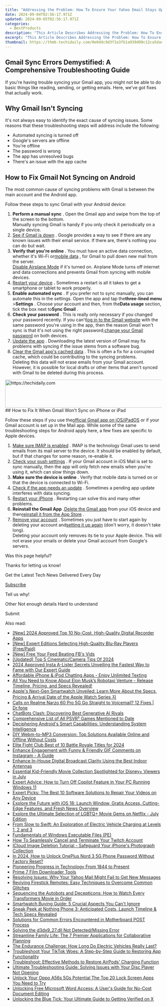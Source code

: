 ```yaml
---
title: "Addressing the Problem: How To Ensure Your Yahoo Email Stays Updated"
date: 2024-09-04T02:56:17.971Z
updated: 2024-09-05T02:56:17.971Z
categories:
  - BestProducts
description: "This Article Describes Addressing the Problem: How To Ensure Your Yahoo Email Stays Updated"
excerpt: "This Article Describes Addressing the Problem: How To Ensure Your Yahoo Email Stays Updated"
thumbnail: https://thmb.techidaily.com/0e0ddc9d3f1e3fb1a939d99c12ca5daee2fa294d073b52247b8e64f5288cf09f.jpg
---
```


## Gmail Sync Errors Demystified: A Comprehensive Troubleshooting Guide
 If you're having trouble syncing your Gmail app, you might not be able to do basic things like reading, sending, or getting emails. Here, we've got fixes that actually work.

## Why Gmail Isn't Syncing

 It's not always easy to identify the exact cause of syncing issues. Some reasons that these troubleshooting steps will address include the following:

* Automated syncing is turned off
* Google's servers are offline
* You're offline
* The password is wrong
* The app has unresolved bugs
* There's an issue with the app cache

## How to Fix Gmail Not Syncing on Android

 The most common cause of syncing problems with Gmail is between the main account and the Android app.

 Follow these steps to sync Gmail with your Android device:

1. **Perform a manual sync** . Open the Gmail app and swipe from the top of the screen to the bottom.  
 Manually syncing Gmail is handy if you only check it periodically on a single device.
2. [See if Gmail is down](https://www.lifewire.com/how-to-check-the-gmail-status-for-issues-1171899) . Google provides a way to see if there are any known issues with their email service. If there are, there's nothing you can do but wait.
3. **Verify that you're online** . You must have an active data connection, whether it's Wi-Fi or[mobile data](https://www.lifewire.com/how-to-turn-on-mobile-data-4685092) , for Gmail to pull down new mail from the server.  
[Disable Airplane Mode](https://www.lifewire.com/turn-airplane-mode-on-or-off-on-android-5212172) if it's turned on. Airplane Mode turns off internet and data connections and prevents Gmail from syncing with mobile devices.
4. [Restart your device](https://www.lifewire.com/reboot-android-smartphone-or-tablet-4127180) **.** Sometimes a restart is all it takes to get a smartphone or tablet to work properly.
5. **Enable automated sync** . If you prefer not to sync manually, you can automate this in the settings. Open the app and tap the**three-lined menu** \>**Settings** . Choose your account and then, from the**Data usage** section, tick the box next to**Sync Gmail** .
6. **Check your password** . This is really only necessary if you changed your password recently. If you can't[log in to the Gmail website](https://mail.google.com/) with the same password you're using in the app, then the reason Gmail won't sync is that it's not using the right password;[change your Gmail password](https://www.lifewire.com/how-to-change-your-gmail-password-1172128) on both devices.
7. [Update the app](https://play.google.com/store/apps/details?id=com.google.android.gm) . Downloading the latest version of Gmail may fix problems with syncing if the issue stems from a software bug.
8. [Clear the Gmail app's cached data](https://www.lifewire.com/clear-cache-android-4157780) . This is often a fix for a corrupted cache, which could be contributing to the syncing problems.  
 Deleting this data will not erase emails from your Gmail account. However, it is possible for local drafts or other items that aren't synced with Gmail to be deleted during this process.

<!-- affiliate ads begin -->
<a href="https://homestyler.sjv.io/c/5597632/1943647/22993" target="_top" id="1943647">
  <img src="//a.impactradius-go.com/display-ad/22993-1943647" border="0" alt="https://techidaily.com" width="728" height="90"/>
</a>
<img height="0" width="0" src="https://homestyler.sjv.io/i/5597632/1943647/22993" style="position:absolute;visibility:hidden;" border="0" />
<!-- affiliate ads end -->
## How to Fix It When Gmail Won't Sync on iPhone or iPad

 Follow these steps if you use the[official Gmail app on iOS/iPadOS](https://apps.apple.com/app/gmail-email-by-google/id422689480) or if your Gmail account is set up in the Mail app. While some of the same troubleshooting steps for Android apply here, a few fixes are specific to Apple devices.

1. [Make sure IMAP is enabled](https://www.lifewire.com/how-to-access-gmail-in-iphone-mail-1172491) . IMAP is the technology Gmail uses to send emails from its mail server to the device. It should be enabled by default, but if that changes for some reason, re-enable it.
2. [Check your push settings](https://www.lifewire.com/how-to-set-up-push-gmail-in-iphone-mail-1172554) . If your Gmail account in iOS Mail is set to sync manually, then the app will only fetch new emails when you're using it, which can slow things down.
3. **Make sure the device is online** . Verify that mobile data is turned on or that the device is connected to Wi-Fi.
4. [Check if the app needs an update](https://www.lifewire.com/ways-to-keep-iphone-apps-to-date-2000645) . Sometimes a pending app update interferes with data syncing.
5. [Restart your iPhone](https://www.lifewire.com/how-to-restart-iphone-2000288) . Restarting can solve this and many other problems.
6. **Reinstall the Gmail App** .[Delete the Gmail app](https://www.lifewire.com/delete-apps-from-iphone-2000648) from your iOS device and then[reinstall it from the App Store](https://apps.apple.com/app/gmail-email-by-google/id422689480) .
7. [Remove your account](https://www.lifewire.com/delete-email-account-from-iphone-4136941) . Sometimes you just have to start again by deleting your account and[setting it up again](https://www.lifewire.com/how-to-access-gmail-in-iphone-mail-1172491) (don't worry, it doesn't take long).  
 Deleting your account only removes its tie to your Apple device. This will not erase your emails or delete your Gmail account from Google's servers.

Was this page helpful?

Thanks for letting us know!

 Get the Latest Tech News Delivered Every Day

[Subscribe](https://www.lifewire.com/#)

Tell us why!

 Other  Not enough details  Hard to understand

 Submit

<ins class="adsbygoogle"
     style="display:block"
     data-ad-format="autorelaxed"
     data-ad-client="ca-pub-7571918770474297"
     data-ad-slot="1223367746"></ins>



<ins class="adsbygoogle"
     style="display:block"
     data-ad-client="ca-pub-7571918770474297"
     data-ad-slot="8358498916"
     data-ad-format="auto"
     data-full-width-responsive="true"></ins>

<span class="atpl-alsoreadstyle">Also read:</span>
<div><ul>
<li><a href="https://video-screen-grab.techidaily.com/new-2024-approved-top-10-no-cost-high-quality-digital-recorder-apps/"><u>[New] 2024 Approved  Top 10 No-Cost, High-Quality Digital Recorder Apps</u></a></li>
<li><a href="https://some-knowledge.techidaily.com/new-expert-editions-selecting-high-quality-blu-ray-players-freepaid/"><u>[New] Expert Editions  Selecting High-Quality Blu-Ray Players (Free/Paid)</u></a></li>
<li><a href="https://facebook-video-recording.techidaily.com/new-free-your-feed-beating-fbs-vids/"><u>[New] Free Your Feed  Beating FB's Vids</u></a></li>
<li><a href="https://fox-blue.techidaily.com/updated-top-5-cinematiccamera-tips-of-2024/"><u>[Updated] Top 5 Cinematic/Camera Tips Of 2024</u></a></li>
<li><a href="https://instagram-clips.techidaily.com/2024-approved-insta-a-lister-secrets-unveiling-the-fastest-way-to-fame-with-our-expert-guide/"><u>2024 Approved  Insta A-Lister Secrets  Unveiling the Fastest Way to Fame with Our Expert Guide</u></a></li>
<li><a href="https://tech-recovery.techidaily.com/1722857299227-affordable-iphone-and-ipod-chatting-apps-enjoy-unlimited-texting/"><u>Affordable iPhone & iPod Chatting Apps - Enjoy Unlimited Texting</u></a></li>
<li><a href="https://tech-recovery.techidaily.com/all-you-need-to-know-about-elon-musks-robotaxi-venture-release-timeline-pricing-and-specs-revealed/"><u>All You Need to Know About Elon Musk’s Robotaxi Venture - Release Timeline, Pricing, and Specs Revealed!</u></a></li>
<li><a href="https://tech-recovery.techidaily.com/apples-next-gen-smartwatch-unveiled-learn-more-about-the-specs-pricing-and-arrival-date-of-the-apple-watch-series/"><u>Apple's Next-Gen Smartwatch Unveiled: Learn More About the Specs, Pricing & Arrival Date of the Apple Watch Series 지</u></a></li>
<li><a href="https://howto.techidaily.com/calls-on-realme-narzo-60-pro-5g-go-straight-to-voicemail-12-fixes-drfone-by-drfone-fix-android-problems-fix-android-problems/"><u>Calls on Realme Narzo 60 Pro 5G Go Straight to Voicemail? 12 Fixes | Dr.fone</u></a></li>
<li><a href="https://tech-haven.techidaily.com/chatbots-clash-discovering-best-generative-ai-rivals/"><u>ChatBots Clash: Discovering Best Generative AI Rivals</u></a></li>
<li><a href="https://tech-recovery.techidaily.com/comprehensive-list-of-all-psvr-games-mentioned-to-date/"><u>Comprehensive List of All PSVR² Games Mentioned to Date</u></a></li>
<li><a href="https://tech-recovery.techidaily.com/deciphering-androids-smart-capabilities-understanding-system-intelligence/"><u>Deciphering Android's Smart Capabilities: Understanding System Intelligence</u></a></li>
<li><a href="https://some-approaches.techidaily.com/diy-webm-to-mp3-conversion-top-solutions-available-online-and-offline-without-costs/"><u>DIY Webm-to-MP3 Conversion: Top Solutions Available Online and Offline Without Costs</u></a></li>
<li><a href="https://video-capture.techidaily.com/elite-fight-club-best-of-10-battle-royale-titles-for-2024/"><u>Elite Fight Club  Best of 10 Battle Royale Titles for 2024</u></a></li>
<li><a href="https://tech-recovery.techidaily.com/enhance-engagement-with-funny-and-friendly-gif-comments-on-instagram-a-guide/"><u>Enhance Engagement with Funny & Friendly GIF Comments on Instagram - A Guide</u></a></li>
<li><a href="https://tech-recovery.techidaily.com/enhance-in-house-digital-broadcast-clarity-using-the-best-indoor-antennas/"><u>Enhance In-House Digital Broadcast Clarity Using the Best Indoor Antennas</u></a></li>
<li><a href="https://tech-recovery.techidaily.com/essential-kid-friendly-movie-collection-spotlighted-for-disneyplus-viewers-in-july/"><u>Essential Kid-Friendly Movie Collection Spotlighted for Disney+ Viewers in July</u></a></li>
<li><a href="https://tech-recovery.techidaily.com/expert-advice-how-to-turn-off-copilot-feature-in-your-pc-running-windows-11/"><u>Expert Advice: How to Turn Off Copilot Feature in Your PC Running Windows 11</u></a></li>
<li><a href="https://data-wizards.techidaily.com/expert-picks-the-best-10-software-solutions-to-repair-your-videos-on-any-device/"><u>Expert Picks: The Best 10 Software Solutions to Repair Your Videos on Any Device</u></a></li>
<li><a href="https://tech-recovery.techidaily.com/explore-the-future-with-ios-18-launch-window-gratis-access-cutting-edge-features-and-fresh-news-overview/"><u>Explore the Future with iOS 18: Launch Window, Gratis Access, Cutting-Edge Features, and Fresh News Overview</u></a></li>
<li><a href="https://tech-recovery.techidaily.com/explore-the-ultimate-selection-of-lgbtqplus-movie-gems-on-netflix-july-edition/"><u>Explore the Ultimate Selection of LGBTQ+ Movie Gems on Netflix - July Edition</u></a></li>
<li><a href="https://tech-recovery.techidaily.com/from-slow-to-swift-an-exploration-of-electric-vehicle-charging-at-levels-1-2-and-3/"><u>From Slow to Swift: An Exploration of Electric Vehicle Charging at Levels 1, 2 and 3</u></a></li>
<li><a href="https://win11.techidaily.com/fundamentals-of-windows-executable-files-pe/"><u>Fundamentals of Windows Executable Files (PE)</u></a></li>
<li><a href="https://tech-recovery.techidaily.com/how-to-seamlessly-cancel-and-terminate-your-twitch-account/"><u>How To Seamlessly Cancel and Terminate Your Twitch Account</u></a></li>
<li><a href="https://tech-recovery.techidaily.com/icloud-image-deletion-tutorial-safeguard-your-iphones-photograph-collection/"><u>ICloud Image Deletion Tutorial - Safeguard Your iPhone's Photograph Collection</u></a></li>
<li><a href="https://easy-unlock-android.techidaily.com/in-2024-how-to-unlock-oneplus-nord-3-5g-phone-password-without-factory-reset-by-drfone-android/"><u>In 2024, How to Unlock OnePlus Nord 3 5G Phone Password Without Factory Reset?</u></a></li>
<li><a href="https://tech-recovery.techidaily.com/pioneering-progress-in-technology-from-1844-to-present/"><u>Pioneering Progress in Technology From 1844 to Present</u></a></li>
<li><a href="https://facebook-video-content.techidaily.com/prime-7-film-downloader-tools/"><u>Prime 7 Film Downloader Tools</u></a></li>
<li><a href="https://tech-recovery.techidaily.com/resolving-issues-why-your-yahoo-mail-might-fail-to-get-new-messages/"><u>Resolving Issues: Why Your Yahoo Mail Might Fail to Get New Messages</u></a></li>
<li><a href="https://tech-recovery.techidaily.com/reviving-firestick-remotes-easy-techniques-to-overcome-common-glitches/"><u>Reviving Firestick Remotes: Easy Techniques to Overcome Common Glitches</u></a></li>
<li><a href="https://tech-recovery.techidaily.com/sequencing-the-autobots-and-decepticons-how-to-watch-every-transformers-movie-in-order/"><u>Sequencing the Autobots and Decepticons: How to Watch Every Transformers Movie in Order</u></a></li>
<li><a href="https://tech-recovery.techidaily.com/smartwatch-buying-guide-5-crucial-aspects-you-cant-ignore/"><u>Smartwatch Buying Guide: 5 Crucial Aspects You Can't Ignore</u></a></li>
<li><a href="https://tech-recovery.techidaily.com/sneak-peek-at-nothing-phone-3-anticipated-costs-launch-timeline-and-tech-specs-revealed/"><u>Sneak Peek at Nothing Phone 3: Anticipated Costs, Launch Timeline & Tech Specs Revealed</u></a></li>
<li><a href="https://tech-recovery.techidaily.com/solutions-for-common-errors-encountered-in-motherboard-post-process/"><u>Solutions for Common Errors Encountered in Motherboard POST Process</u></a></li>
<li><a href="https://tech-recovery.techidaily.com/solving-the-d3dx927dll-not-detectedmissing-error/"><u>Solving the d3dx9_27.dll Not Detected/Missing Error</u></a></li>
<li><a href="https://tech-recovery.techidaily.com/streamline-family-life-the-7-premier-applications-for-collaborative-planning/"><u>Streamline Family Life: The 7 Premier Applications for Collaborative Planning</u></a></li>
<li><a href="https://tech-recovery.techidaily.com/the-endurance-challenge-how-long-do-electric-vehicles-really-last/"><u>The Endurance Challenge: How Long Do Electric Vehicles Really Last?</u></a></li>
<li><a href="https://tech-recovery.techidaily.com/troubleshoot-your-tiktok-woes-a-step-by-step-guide-to-restoring-app-functionality/"><u>Troubleshoot Your TikTok Woes: A Step-by-Step Guide to Restoring App Functionality</u></a></li>
<li><a href="https://tech-recovery.techidaily.com/troubleshoot-effective-methods-to-restore-airpods-charging-function/"><u>Troubleshoot: Effective Methods to Restore AirPods' Charging Function</u></a></li>
<li><a href="https://tech-recovery.techidaily.com/ultimate-troubleshooting-guide-solving-issues-with-your-disc-player-not-opening/"><u>Ultimate Troubleshooting Guide: Solving Issues with Your Disc Player Not Opening</u></a></li>
<li><a href="https://easy-unlock-android.techidaily.com/unlock-your-oppo-a56s-5gs-potential-the-top-20-lock-screen-apps-you-need-to-try-by-drfone-android/"><u>Unlock Your Oppo A56s 5Gs Potential The Top 20 Lock Screen Apps You Need to Try</u></a></li>
<li><a href="https://tech-recovery.techidaily.com/unlocking-free-microsoft-word-access-a-users-guide-for-no-cost-document-editing/"><u>Unlocking Free Microsoft Word Access: A User's Guide for No-Cost Document Editing</u></a></li>
<li><a href="https://tech-recovery.techidaily.com/unlocking-the-blue-tick-your-ultimate-guide-to-getting-verified-on-x/"><u>Unlocking the Blue Tick: Your Ultimate Guide to Getting Verified on X</u></a></li>
</ul></div>

